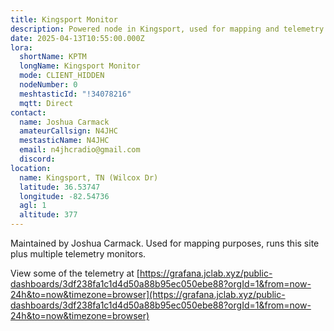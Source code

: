 ```yaml
---
title: Kingsport Monitor
description: Powered node in Kingsport, used for mapping and telemetry keeping.
date: 2025-04-13T10:55:00.000Z
lora:
  shortName: KPTM
  longName: Kingsport Monitor
  mode: CLIENT_HIDDEN
  nodeNumber: 0
  meshtasticId: "!34078216"
  mqtt: Direct
contact:
  name: Joshua Carmack
  amateurCallsign: N4JHC
  mestasticName: N4JHC
  email: n4jhcradio@gmail.com
  discord: 
location:
  name: Kingsport, TN (Wilcox Dr)
  latitude: 36.53747
  longitude: -82.54736
  agl: 1
  altitude: 377
---
```

Maintained by Joshua Carmack. Used for mapping purposes, runs this site plus multiple telemetry monitors.

View some of the telemetry at [https://grafana.jclab.xyz/public-dashboards/3df238fa1c1d4d50a88b95ec050ebe88?orgId=1&from=now-24h&to=now&timezone=browser](https://grafana.jclab.xyz/public-dashboards/3df238fa1c1d4d50a88b95ec050ebe88?orgId=1&from=now-24h&to=now&timezone=browser)
